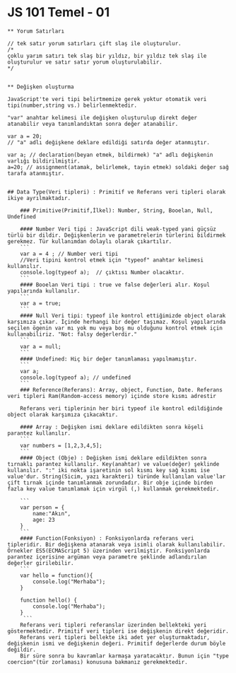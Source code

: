 # JS 101 Temel - 01
    
    ** Yorum Satırları

    // tek satır yorum satırları çift slaş ile oluşturulur.
    /*
    çoklu yarım satırı tek slaş bir yıldız, bir yıldız tek slaş ile oluşturulur ve satır satır yorum oluşturulabilir.
    */


    ** Değişken oluşturma 
    
    JavaScript'te veri tipi belirtmemize gerek yoktur otomatik veri tipi(number,string vs.) belirlenmektedir.
    
    "var" anahtar kelimesi ile değişken oluşturulup direkt değer atanabilir veya tanımlandıktan sonra değer atanabilir.
  
    var a = 20; 
    // "a" adlı değişkene deklare edildiği satırda değer atanmıştır.
    
    var a; // declaration(beyan etmek, bildirmek) "a" adlı değişkenin varlığı bildirilmiştir.
    a=20; // assignment(atamak, belirlemek, tayin etmek) soldaki değer sağ tarafa atanmıştır.

    
    ## Data Type(Veri tipleri) : Primitif ve Referans veri tipleri olarak ikiye ayrılmaktadır.

        ### Primitive(Primitif,İlkel): Number, String, Booelan, Null, Undefined 
        
        #### Number Veri tipi : JavaScript dili weak-typed yani güçsüz türlü bir dildir. Değişkenlerin ve parametrelerin türlerini bildirmek gerekmez. Tür kullanımdan dolaylı olarak çıkartılır.
        ```
        var a = 4 ; // Number veri tipi
        //Veri tipini kontrol etmek için "typeof" anahtar kelimesi kullanılır.
        console.log(typeof a);  // çıktısı Number olacaktır.
        ```
        #### Booelan Veri tipi : true ve false değerleri alır. Koşul yapılarında kullanılır.
        ```
        var a = true;
        ```
        #### Null Veri tipi: typeof ile kontrol ettiğimizde object olarak karşımıza çıkar. İçinde herhangi bir değer taşımaz. Koşul yapılarında seçilen ögenin var mı yok mu veya boş mu olduğunu kontrol etmek için kullanabiliriz. "Not: falsy değerlerdir." 
        ```
        var a = null;
        ```
        #### Undefined: Hiç bir değer tanımlaması yapılmamıştır.
        ```
        var a;
        console.log(typeof a); // undefined 
        ```
        ### Reference(Referans): Array, object, Function, Date. Referans veri tipleri Ram(Random-access memory) içinde store kısmı adrestir

        Referans veri tiplerinin her biri typeof ile kontrol edildiğinde object olarak karşımıza çıkacaktır.

        #### Array : Değişken ismi deklare edildikten sonra köşeli parantez kullanılır.
        ```
        var numbers = [1,2,3,4,5];
        ```
        #### Object (Obje) : Değişken ismi deklare edildikten sonra tırnaklı parantez kullanılır. Key(anahtar) ve value(değer) şeklinde kullanılır. ":" iki nokta işaretinin sol kısmı key sağ kısmı ise value'dur. String(Sicim, yazı karakteri) türünde kullanılan value'lar çift tırnak içinde tanımlanmak zorundadır. Bir obje içinde birden fazla key value tanımlamak için virgül (,) kullanmak gerekmektedir.
        
        ```
        var person = {
            name:"Akın",
            age: 23
        }
        ```
        #### Function(Fonksiyon) : Fonksiyonlarda referans veri tipleridir. Bir değişkena atanarak veya isimli olarak kullanılabilir. Örnekler ES5(ECMAScript 5) üzerinden verilmiştir. Fonksiyonlarda parantez içerisine argüman veya parametre şeklinde adlandırılan değerler girilebilir.
        ```
        var hello = function(){
            console.log("Merhaba"); 
        }

        function hello() {
            console.log("Merhaba");
        }
         ```
        Referans veri tipleri referanslar üzerinden bellekteki yeri göstermektedir. Primitif veri tipleri ise değişkenin direkt değeridir.
        Referans veri tipleri bellekte iki adet yer oluşturmaktadır, değişkenin ismi ve değişkenin değeri. Primitif değerlerde durum böyle değildir. 
        Bir süre sonra bu kavramlar karmaşa yaratacaktır. Bunun için "type coercion"(tür zorlaması) konusuna bakmanız gerekmektedir.
        
        

    

